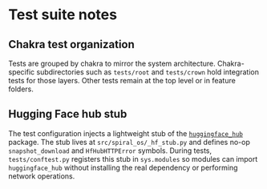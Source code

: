 # Test suite notes

## Chakra test organization

Tests are grouped by chakra to mirror the system architecture. Chakra-specific
subdirectories such as `tests/root` and `tests/crown` hold integration tests for those layers. Other tests remain at the top level or in feature folders.

## Hugging Face hub stub

The test configuration injects a lightweight stub of the
[`huggingface_hub`](https://github.com/huggingface/huggingface_hub) package. The
stub lives at `src/spiral_os/_hf_stub.py` and defines no-op
`snapshot_download` and `HfHubHTTPError` symbols. During tests,
`tests/conftest.py` registers this stub in `sys.modules` so modules can import
`huggingface_hub` without installing the real dependency or performing network
operations.
